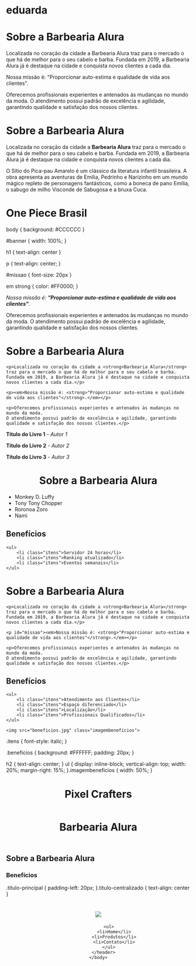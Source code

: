 # eduarda
<h1>Sobre a Barbearia Alura</h1>

<p>Localizada no coração da cidade a Barbearia Alura traz para o mercado o que há de melhor para o seu cabelo e barba. 
Fundada em 2019, a Barbearia Alura já é destaque na cidade e conquista novos clientes a cada dia.</p>

<p>Nossa missão é: "Proporcionar auto-estima e qualidade de vida aos clientes".</p>

<p>Oferecemos profissionais experientes e antenados às mudanças no mundo da moda. 
O atendimento possui padrão de excelência e agilidade, garantindo qualidade e satisfação dos nossos clientes.</p>
<h1>Sobre a Barbearia Alura</h1>

<p>Localizada no coração da cidade a <strong>Barbearia Alura</strong> traz para o mercado o que há de melhor para o seu cabelo e barba. 
Fundada em 2019, a Barbearia Alura já é destaque na cidade e conquista novos clientes a cada dia.
<p id="missao">O Sítio do Pica-pau Amarelo é um clássico da literatura infantil brasileira. A obra apresenta as aventuras de Emília, Pedrinho e Narizinho em um mundo mágico repleto de personagens fantásticos, como a boneca de pano Emília, o sabugo de milho Visconde de Sabugosa e a bruxa Cuca.</p></p>
  <h1>One Piece Brasil</h1>
  body {
    background: #CCCCCC
}

#banner {
    width: 100%;
}

h1 {
    text-align: center
}

p {
    text-align: center;
}

#missao {
    font-size: 20px
}

em strong {
    color: #FF0000;
}

<p><em>Nossa missão é: <strong>"Proporcionar auto-estima e qualidade de vida aos clientes"</strong>.</em></p>

<p>Oferecemos profissionais experientes e antenados às mudanças no mundo da moda. 
O atendimento possui padrão de excelência e agilidade, garantindo qualidade e satisfação dos nossos clientes.</p>
<!DOCTYPE html>
<html lang="pt-br">
    <h1>Sobre a Barbearia Alura</h1>

    <p>Localizada no coração da cidade a <strong>Barbearia Alura</strong> traz para o mercado o que há de melhor para o seu cabelo e barba. 
    Fundada em 2019, a Barbearia Alura já é destaque na cidade e conquista novos clientes a cada dia.</p>

    <p><em>Nossa missão é: <strong>"Proporcionar auto-estima e qualidade de vida aos clientes"</strong>.</em></p>

    <p>Oferecemos profissionais experientes e antenados às mudanças no mundo da moda. 
    O atendimento possui padrão de excelência e agilidade, garantindo qualidade e satisfação dos nossos clientes.</p>

</html><!DOCTYPE html>
<html lang="pt-br">
<head>
    <meta charset="UTF-8">
    <title>Barbearia Alura</title>
    <link rel="stylesheet" href="style.css">
</head>
<body>

</body>
</html>
  <p><strong>Título do Livro 1</strong> - <em>Autor 1</em></p>
  <p><strong>Título do Livro 2</strong> - <em>Autor 2</em></p>
  <p><strong>Título do Livro 3</strong> - <em>Autor 3</em></p>
  <link rel="stylesheet" href="style.css">
  <h1 style="text-align: center">Sobre a Barbearia Alura</h1>
<ul>
    <li class="itens">Monkey D. Luffy</li>
    <li>Tony Tony Chopper</li>
    <li>Roronoa Zoro</li>
    <li class="itens">Nami</li>
</ul>
<div class="beneficios">
    <h2>Benefícios</h2>

    <ul>
        <li class="itens">Servidor 24 horas</li>
        <li class="itens">Ranking atualizado</li>
        <li class="itens">Eventos semanais</li>
    </ul>
</div>
<div class="principal">
    <h1>Sobre a Barbearia Alura</h1>

    <p>Localizada no coração da cidade a <strong>Barbearia Alura</strong> traz para o mercado o que há de melhor para o seu cabelo e barba. 
    Fundada em 2019, a Barbearia Alura já é destaque na cidade e conquista novos clientes a cada dia.</p>

    <p id="missao"><em>Nossa missão é: <strong>"Proporcionar auto-estima e qualidade de vida aos clientes"</strong>.</em></p>

    <p>Oferecemos profissionais experientes e antenados às mudanças no mundo da moda. 
    O atendimento possui padrão de excelência e agilidade, garantindo qualidade e satisfação dos nossos clientes.</p>
</div>
<div class="beneficios">
    <h2>Benefícios</h2>

    <ul>
        <li class="itens">Atendimento aos Clientes</li>
        <li class="itens">Espaço diferenciado</li>
        <li class="itens">Localização</li>
        <li class="itens">Profissionais Qualificados</li>
    </ul>

    <img src="beneficios.jpg" class="imagembeneficios">
</div>
.itens {
    font-style: italic;
}

.beneficios {
    background: #FFFFFF;
    padding: 20px;
}

h2 {
    text-align: center;
}
ul {
    display: inline-block;
    vertical-align: top;
    width: 20%;
    margin-right: 15%;
}.imagembeneficios {
    width: 50%;
}<header>
    <h1>Pixel Crafters</h1>
</header><header>
    <h1 class="titulo-principal">Barbearia Alura</h1>
</header>
<h2 class="titulo-centralizado">Sobre a Barbearia Alura</h2><h3 class="titulo-centralizado">Benefícios</h3>.titulo-principal {
    padding-left: 20px;
}.titulo-centralizado {
    text-align: center
}<!DOCTYPE html>
<html>
    <head>
        <meta charset="UTF-8">
        <title>Produtos - Barbearia Alura</title>
        <link rel="stylesheet" href="produtos.css">
    </head>
    <body>
        <header>
            <h1><img src="logo.png"></h1>

            <ul>
                <li>Home</li>
                <li>Produtos</li>
                <li>Contato</li>
            </ul>
        </header>
    </body>
</html>
